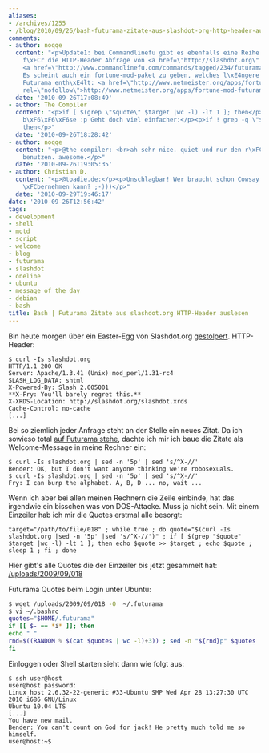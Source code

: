 ```yaml
---
aliases:
- /archives/1255
- /blog/2010/09/26/bash-futurama-zitate-aus-slashdot-org-http-header-auslesen
comments:
- author: noqqe
  content: "<p>Update1: bei Commandlinefu gibt es ebenfalls eine Reihe von L\xF6sungen
    f\xFCr die HTTP-Header Abfrage von <a href=\"http://slashdot.org\" rel=\"nofollow\">slashdot.org</a>:
    <a href=\"http://www.commandlinefu.com/commands/tagged/234/futurama\" rel=\"nofollow\">http://www.commandlinefu.com/commands/tagged/234/futurama</a></p><p>Update2:
    Es scheint auch ein fortune-mod-paket zu geben, welches l\xE4ngere Zitate von
    Futurama enth\xE4lt: <a href=\"http://www.netmeister.org/apps/fortune-mod-futurama-0.2.tar.gz\"
    rel=\"nofollow\">http://www.netmeister.org/apps/fortune-mod-futurama-0.2.tar.gz</a></p>"
  date: '2010-09-26T17:08:49'
- author: The Compiler
  content: "<p>if [ $(grep \"$quote\" $target |wc -l) -lt 1 ]; then</p><p>Das ist
    b\xF6\xF6\xF6se :p Geht doch viel einfacher:</p><p>if ! grep -q \"$quote\" \"$target\";
    then</p>"
  date: '2010-09-26T18:28:42'
- author: noqqe
  content: "<p>@the compiler: <br>ah sehr nice. quiet und nur den r\xFCckgabewert
    benutzen. awesome.</p>"
  date: '2010-09-26T19:05:35'
- author: Christian D.
  content: "<p>@toadie.de:</p><p>Unschlagbar! Wer braucht schon Cowsay wenn das Bender
    \xFCbernehmen kann? ;-)))</p>"
  date: '2010-09-29T19:46:17'
date: '2010-09-26T12:56:42'
tags:
- development
- shell
- motd
- script
- welcome
- blog
- futurama
- slashdot
- oneline
- ubuntu
- message of the day
- debian
- bash
title: Bash | Futurama Zitate aus slashdot.org HTTP-Header auslesen
---
```


Bin heute morgen über ein Easter-Egg von Slashdot.org
[gestolpert](http://www.eastereggs.svensoltmann.de/content/view/686/26/).
HTTP-Header:

```
$ curl -Is slashdot.org
HTTP/1.1 200 OK
Server: Apache/1.3.41 (Unix) mod_perl/1.31-rc4
SLASH_LOG_DATA: shtml
X-Powered-By: Slash 2.005001
**X-Fry: You'll barely regret this.**
X-XRDS-Location: http://slashdot.org/slashdot.xrds
Cache-Control: no-cache
[...]
```

Bei so ziemlich jeder Anfrage steht an der Stelle ein neues Zitat. Da ich
sowieso total [auf Futurama stehe](/archives/995), dachte ich mir ich baue
die Zitate als Welcome-Message in meine Rechner ein:

```
$ curl -Is slashdot.org | sed -n '5p' | sed 's/^X-//'
Bender: OK, but I don't want anyone thinking we're robosexuals.
$ curl -Is slashdot.org | sed -n '5p' | sed 's/^X-//'
Fry: I can burp the alphabet. A, B, D ... no, wait ...
```

Wenn ich aber bei allen meinen Rechnern die Zeile einbinde, hat das
irgendwie ein bisschen was von DOS-Attacke. Muss ja nicht sein. Mit einem
Einzeiler hab ich mir die Quotes erstmal alle besorgt:

    target="/path/to/file/018" ; while true ; do quote="$(curl -Is slashdot.org |sed -n '5p' |sed 's/^X-//')" ; if [ $(grep "$quote" $target |wc -l) -lt 1 ]; then echo $quote >> $target ; echo $quote ; sleep 1 ; fi ; done

Hier gibt's alle Quotes die der Einzeiler bis jetzt gesammelt hat:
[/uploads/2009/09/018](/uploads/2009/09/018)

Futurama Quotes beim Login unter Ubuntu:

``` bash
$ wget /uploads/2009/09/018 -O  ~/.futurama
$ vi ~/.bashrc
quotes="$HOME/.futurama"
if [[ $- == *i* ]]; then
echo " "
rnd=$((RANDOM % $(cat $quotes | wc -l)+3)) ; sed -n "${rnd}p" $quotes
fi
```

Einloggen oder Shell starten sieht dann wie folgt aus:

```
$ ssh user@host
user@host password:
Linux host 2.6.32-22-generic #33-Ubuntu SMP Wed Apr 28 13:27:30 UTC 2010 i686 GNU/Linux
Ubuntu 10.04 LTS
[...]
You have new mail.
Bender: You can't count on God for jack! He pretty much told me so himself.
user@host:~$
```
